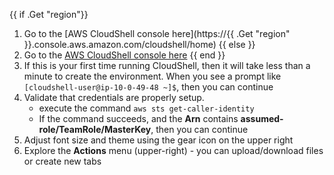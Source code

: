 <!--
     region: AWS region in the form us-east-2 or similar
-->


{{ if .Get "region"}}
1. Go to the [AWS CloudShell console here](https://{{ .Get "region" }}.console.aws.amazon.com/cloudshell/home)
{{ else }}
1. Go to the [AWS CloudShell console here](https://console.aws.amazon.com/cloudshell/home)
{{ end }}
1. If this is your first time running CloudShell, then it will take less than a minute to create the environment. When you see a prompt like `[cloudshell-user@ip-10-0-49-48 ~]$`, then you can continue
1. Validate that credentials are properly setup. 
    * execute the command `aws sts get-caller-identity`
    * If the command succeeds, and the **Arn** contains **assumed-role/TeamRole/MasterKey**, then you can continue
1. Adjust font size and theme using the gear icon on the upper right
1. Explore the **Actions** menu (upper-right) - you can upload/download files or create new tabs